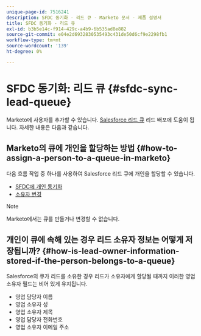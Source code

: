 ```yaml
---
unique-page-id: 7516241
description: SFDC 동기화 - 리드 큐 - Marketo 문서 - 제품 설명서
title: SFDC 동기화 - 리드 큐
exl-id: b3b5e14c-f914-429c-a4b9-6b535ad8e882
source-git-commit: e04e2d6932830535493c431de50d6cf9e2298fb1
workflow-type: tm+mt
source-wordcount: '139'
ht-degree: 0%

---
```


# SFDC 동기화: 리드 큐 {#sfdc-sync-lead-queue}

Marketo에 사용자를 추가할 수 있습니다. [Salesforce 리드 큐](https://help.salesforce.com/apex/HTViewHelpDoc?id=queues_overview.htm) 리드 배포에 도움이 됩니다. 자세한 내용은 다음과 같습니다.

## Marketo의 큐에 개인을 할당하는 방법 {#how-to-assign-a-person-to-a-queue-in-marketo}

다음 흐름 작업 중 하나를 사용하여 Salesforce 리드 큐에 개인을 할당할 수 있습니다.

* [SFDC에 개인 동기화](/help/marketo/product-docs/core-marketo-concepts/smart-campaigns/salesforce-flow-actions/sync-person-to-sfdc.md)
* [소유자 변경](/help/marketo/product-docs/core-marketo-concepts/smart-campaigns/salesforce-flow-actions/change-owner.md)

>[!NOTE]
>
>Marketo에서는 큐를 만들거나 변경할 수 없습니다.

## 개인이 큐에 속해 있는 경우 리드 소유자 정보는 어떻게 저장됩니까? {#how-is-lead-owner-information-stored-if-the-person-belongs-to-a-queue}

Salesforce의 큐가 리드를 소유한 경우 리드가 소유자에게 할당될 때까지 이러한 영업 소유자 필드는 비어 있게 유지됩니다.

* 영업 담당자 이름
* 영업 소유자 성
* 영업 소유자 제목
* 영업 담당자 전화번호
* 영업 소유자 이메일 주소
